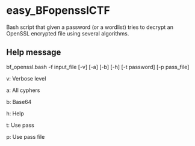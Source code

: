 # easy_BFopensslCTF

Bash script that given a password (or a wordlist) tries to decrypt an OpenSSL encrypted file using several algorithms.

## Help message
bf_openssl.bash -f input_file [-v] [-a] [-b] [-h] [-t password] [-p pass_file]

  v: Verbose level

  a: All cyphers

  b: Base64
  
  h: Help
  
  t: Use pass
  
  p: Use pass file
